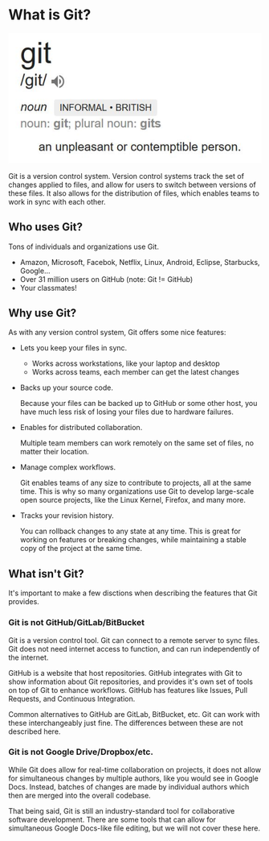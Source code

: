 # What is Git?

![Git Defined](img/define-git.png)

Git is a version control system. Version control systems track the set of changes applied to files, and allow for
users to switch between versions of these files. It also allows for the distribution of files, which
enables teams to work in sync with each other.

## Who uses Git?

Tons of individuals and organizations use Git.

- Amazon, Microsoft, Facebok, Netflix, Linux, Android, Eclipse, Starbucks, Google...
- Over 31 million users on GitHub (note: Git != GitHub)
- Your classmates!

## Why use Git?

As with any version control system, Git offers some nice features:

- Lets you keep your files in sync.

  - Works across workstations, like your laptop and desktop
  - Works across teams, each member can get the latest changes

- Backs up your source code.

  Because your files can be backed up to GitHub or some other host, you have much less risk of losing
  your files due to hardware failures.

- Enables for distributed collaboration.

  Multiple team members can work remotely on the same set of files, no matter their location.

- Manage complex workflows.

  Git enables teams of any size to contribute to projects, all at the same time.
  This is why so many organizations use Git to develop large-scale open source projects,
  like the Linux Kernel, Firefox, and many more.

- Tracks your revision history.

  You can rollback changes to any state at any time.
  This is great for working on features or breaking changes, while
  maintaining a stable copy of the project at the same time.

## What isn't Git?

It's important to make a few disctions when describing the features that Git provides.

### Git is not GitHub/GitLab/BitBucket

Git is a version control tool. Git can connect to a remote server to sync files. Git
does not need internet access to function, and can run independently of the internet.

GitHub is a website that host repositories. GitHub integrates with Git to show information
about Git repositories, and provides it's own set of tools on top of Git to enhance workflows.
GitHub has features like Issues, Pull Requests, and Continuous Integration.

Common alternatives to GitHub are GitLab, BitBucket, etc. Git can work with these interchangeably just fine.
The differences between these are not described here.

### Git is not Google Drive/Dropbox/etc.

While Git does allow for real-time collaboration on projects, it does not allow for simultaneous changes by multiple
authors, like you would see in Google Docs.
Instead, batches of changes are made by individual authors which then are merged into the overall codebase.

That being said, Git is still an industry-standard tool for collaborative software development.
There are some tools that can allow for simultaneous Google Docs-like file editing, but we will not cover these here.